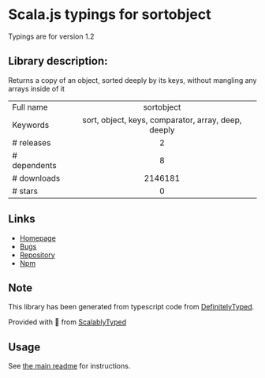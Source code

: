 
# Scala.js typings for sortobject

Typings are for version 1.2

## Library description:
Returns a copy of an object, sorted deeply by its keys, without mangling any arrays inside of it

|                    |                 |
| ------------------ | :-------------: |
| Full name          | sortobject |
| Keywords           | sort, object, keys, comparator, array, deep, deeply |
| # releases         | 2 |
| # dependents       | 8 |
| # downloads        | 2146181 |
| # stars            | 0 |

## Links
- [Homepage](https://github.com/bevry/sortobject)
- [Bugs](https://github.com/bevry/sortobject/issues)
- [Repository](https://github.com/bevry/sortobject)
- [Npm](https://www.npmjs.com/package/sortobject)
    


## Note
This library has been generated from typescript code from [DefinitelyTyped](https://definitelytyped.org).

Provided with :purple_heart: from [ScalablyTyped](https://github.com/oyvindberg/ScalablyTyped)

## Usage
See [the main readme](../../readme.md) for instructions.


